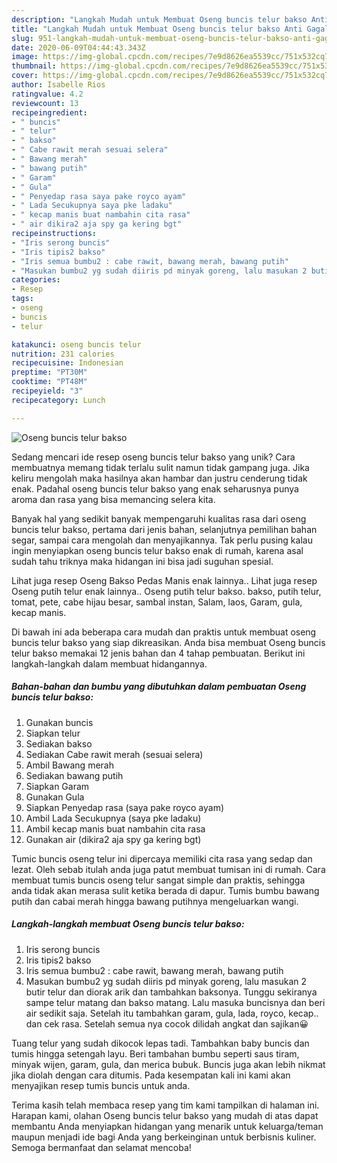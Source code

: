 ```yaml
---
description: "Langkah Mudah untuk Membuat Oseng buncis telur bakso Anti Gagal"
title: "Langkah Mudah untuk Membuat Oseng buncis telur bakso Anti Gagal"
slug: 951-langkah-mudah-untuk-membuat-oseng-buncis-telur-bakso-anti-gagal
date: 2020-06-09T04:44:43.343Z
image: https://img-global.cpcdn.com/recipes/7e9d8626ea5539cc/751x532cq70/oseng-buncis-telur-bakso-foto-resep-utama.jpg
thumbnail: https://img-global.cpcdn.com/recipes/7e9d8626ea5539cc/751x532cq70/oseng-buncis-telur-bakso-foto-resep-utama.jpg
cover: https://img-global.cpcdn.com/recipes/7e9d8626ea5539cc/751x532cq70/oseng-buncis-telur-bakso-foto-resep-utama.jpg
author: Isabelle Rios
ratingvalue: 4.2
reviewcount: 13
recipeingredient:
- " buncis"
- " telur"
- " bakso"
- " Cabe rawit merah sesuai selera"
- " Bawang merah"
- " bawang putih"
- " Garam"
- " Gula"
- " Penyedap rasa saya pake royco ayam"
- " Lada Secukupnya saya pke ladaku"
- " kecap manis buat nambahin cita rasa"
- " air dikira2 aja spy ga kering bgt"
recipeinstructions:
- "Iris serong buncis"
- "Iris tipis2 bakso"
- "Iris semua bumbu2 : cabe rawit, bawang merah, bawang putih"
- "Masukan bumbu2 yg sudah diiris pd minyak goreng, lalu masukan 2 butir telur dan diorak arik dan tambahkan baksonya. Tunggu sekiranya sampe telur matang dan bakso matang. Lalu masuka buncisnya dan beri air sedikit saja. Setelah itu tambahkan garam, gula, lada, royco, kecap.. dan cek rasa. Setelah semua nya cocok dilidah angkat dan sajikan😀"
categories:
- Resep
tags:
- oseng
- buncis
- telur

katakunci: oseng buncis telur 
nutrition: 231 calories
recipecuisine: Indonesian
preptime: "PT30M"
cooktime: "PT48M"
recipeyield: "3"
recipecategory: Lunch

---
```



![Oseng buncis telur bakso](https://img-global.cpcdn.com/recipes/7e9d8626ea5539cc/751x532cq70/oseng-buncis-telur-bakso-foto-resep-utama.jpg)

Sedang mencari ide resep oseng buncis telur bakso yang unik? Cara membuatnya memang tidak terlalu sulit namun tidak gampang juga. Jika keliru mengolah maka hasilnya akan hambar dan justru cenderung tidak enak. Padahal oseng buncis telur bakso yang enak seharusnya punya aroma dan rasa yang bisa memancing selera kita.

Banyak hal yang sedikit banyak mempengaruhi kualitas rasa dari oseng buncis telur bakso, pertama dari jenis bahan, selanjutnya pemilihan bahan segar, sampai cara mengolah dan menyajikannya. Tak perlu pusing kalau ingin menyiapkan oseng buncis telur bakso enak di rumah, karena asal sudah tahu triknya maka hidangan ini bisa jadi suguhan spesial.

Lihat juga resep Oseng Bakso Pedas Manis enak lainnya.. Lihat juga resep Oseng putih telur enak lainnya.. Oseng putih telur bakso. bakso, putih telur, tomat, pete, cabe hijau besar, sambal instan, Salam, laos, Garam, gula, kecap manis.


Di bawah ini ada beberapa cara mudah dan praktis untuk membuat oseng buncis telur bakso yang siap dikreasikan. Anda bisa membuat Oseng buncis telur bakso memakai 12 jenis bahan dan 4 tahap pembuatan. Berikut ini langkah-langkah dalam membuat hidangannya.

<!--inarticleads1-->

##### Bahan-bahan dan bumbu yang dibutuhkan dalam pembuatan Oseng buncis telur bakso:

1. Gunakan  buncis
1. Siapkan  telur
1. Sediakan  bakso
1. Sediakan  Cabe rawit merah (sesuai selera)
1. Ambil  Bawang merah
1. Sediakan  bawang putih
1. Siapkan  Garam
1. Gunakan  Gula
1. Siapkan  Penyedap rasa (saya pake royco ayam)
1. Ambil  Lada Secukupnya (saya pke ladaku)
1. Ambil  kecap manis buat nambahin cita rasa
1. Gunakan  air (dikira2 aja spy ga kering bgt)


Tumic buncis oseng telur ini dipercaya memiliki cita rasa yang sedap dan lezat. Oleh sebab itulah anda juga patut membuat tumisan ini di rumah. Cara membuat tumis buncis oseng telur sangat simple dan praktis, sehingga anda tidak akan merasa sulit ketika berada di dapur. Tumis bumbu bawang putih dan cabai merah hingga bawang putihnya mengeluarkan wangi. 

<!--inarticleads2-->

##### Langkah-langkah membuat Oseng buncis telur bakso:

1. Iris serong buncis
1. Iris tipis2 bakso
1. Iris semua bumbu2 : cabe rawit, bawang merah, bawang putih
1. Masukan bumbu2 yg sudah diiris pd minyak goreng, lalu masukan 2 butir telur dan diorak arik dan tambahkan baksonya. Tunggu sekiranya sampe telur matang dan bakso matang. Lalu masuka buncisnya dan beri air sedikit saja. Setelah itu tambahkan garam, gula, lada, royco, kecap.. dan cek rasa. Setelah semua nya cocok dilidah angkat dan sajikan😀


Tuang telur yang sudah dikocok lepas tadi. Tambahkan baby buncis dan tumis hingga setengah layu. Beri tambahan bumbu seperti saus tiram, minyak wijen, garam, gula, dan merica bubuk. Buncis juga akan lebih nikmat jika diolah dengan cara ditumis. Pada kesempatan kali ini kami akan menyajikan resep tumis buncis untuk anda. 

Terima kasih telah membaca resep yang tim kami tampilkan di halaman ini. Harapan kami, olahan Oseng buncis telur bakso yang mudah di atas dapat membantu Anda menyiapkan hidangan yang menarik untuk keluarga/teman maupun menjadi ide bagi Anda yang berkeinginan untuk berbisnis kuliner. Semoga bermanfaat dan selamat mencoba!
